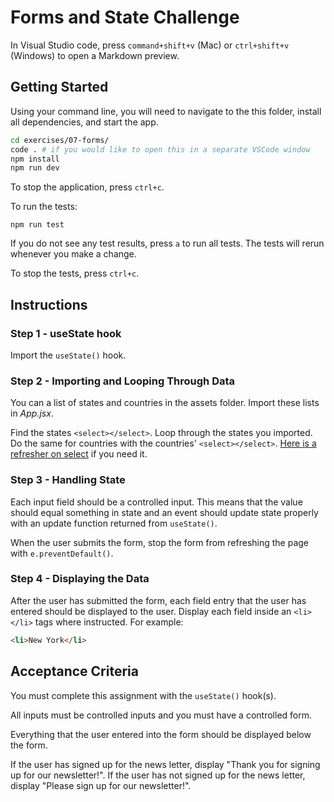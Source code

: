 # Forms and State Challenge

In Visual Studio code, press `command+shift+v` (Mac) or `ctrl+shift+v` (Windows) to open a Markdown preview.

## Getting Started

Using your command line, you will need to navigate to the this folder, install all dependencies, and start the app.

```bash
cd exercises/07-forms/
code . # if you would like to open this in a separate VSCode window
npm install
npm run dev
```

To stop the application, press `ctrl+c`.

To run the tests:

```shell
npm run test
```

If you do not see any test results, press `a` to run all tests. The tests will rerun whenever you make a change.

To stop the tests, press `ctrl+c`.

## Instructions

### Step 1 - useState hook

Import the `useState()` hook.

### Step 2 - Importing and Looping Through Data

You can a list of states and countries in the assets folder. Import these lists in _App.jsx_.

Find the states `<select></select>`. Loop through the states you imported. Do the same for countries with the countries' `<select></select>`. [Here is a refresher on select](https://developer.mozilla.org/en-US/docs/Web/HTML/Element/select) if you need it.

### Step 3 - Handling State

Each input field should be a controlled input. This means that the value should equal something in state and an event should update state properly with an update function returned from `useState()`.

When the user submits the form, stop the form from refreshing the page with `e.preventDefault()`.

### Step 4 - Displaying the Data

After the user has submitted the form, each field entry that the user has entered should be displayed to the user. Display each field inside an `<li></li>` tags where instructed. For example:

```html
<li>New York</li>
```

## Acceptance Criteria

You must complete this assignment with the `useState()` hook(s).

All inputs must be controlled inputs and you must have a controlled form.

Everything that the user entered into the form should be displayed below the form.

If the user has signed up for the news letter, display "Thank you for signing up for our newsletter!". If the user has not signed up for the news letter, display "Please sign up for our newsletter!".
